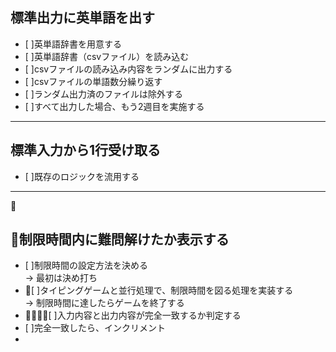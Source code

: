 ## 標準出力に英単語を出す
 - [ ]英単語辞書を用意する
 - [ ]英単語辞書（csvファイル）を読み込む
 - [ ]csvファイルの読み込み内容をランダムに出力する
 - [ ]csvファイルの単語数分繰り返す
 - [ ]ランダム出力済のファイルは除外する
 - [ ]すべて出力した場合、もう2週目を実施する

---  

## 標準入力から1行受け取る
 - [ ]既存のロジックを流用する

---  

## 制限時間内に難問解けたか表示する
 - [ ]制限時間の設定方法を決める  
  -> 最初は決め打ち
 - [ ]タイピングゲームと並行処理で、制限時間を図る処理を実装する  
  -> 制限時間に達したらゲームを終了する
 - [ ]入力内容と出力内容が完全一致するか判定する
 - [ ]完全一致したら、インクリメント
 - 